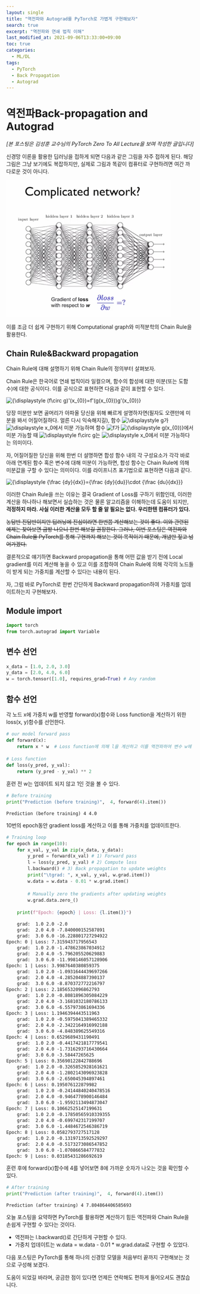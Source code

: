 ```yaml
---
layout: single
title: "역전파와 Autograd를 PyTorch로 가볍게 구현해보자"
search: true
excerpt: "역전파와 연쇄 법칙 이해"
last_modified_at: 2021-09-06T13:33:00+09:00
toc: true
categories:
  - ML/DL
tags:
  - PyTorch
  - Back Propagation
  - Autograd
---
```

# 역전파Back-propagation and Autograd



*[본 포스팅은 김성훈 교수님의 PyTorch Zero To All Lecture을 보며 작성한 글입니다]*



신경망 이론을 활용한 딥러닝을 접하게 되면 다음과 같은 그림을 자주 접하게 된다. 해당 그림은 그냥 보기에도 복잡하지만, 실제로 그림과 똑같이 컴퓨터로 구현하려면 여간 까다로운 것이 아니다.



<img src="\assets\images\typora-user-images\image-20210907141649480.png" alt="image-20210907141649480" style="zoom: 67%;" />



이를 조금 더 쉽게 구현하기 위해 Computational graph와 미적분학의 Chain Rule을 활용한다.



## Chain Rule&Backward propagation



Chain Rule에 대해 설명하기 위해 Chain Rule의 정의부터 살펴보자.



Chain Rule은 한국어로 연쇄 법칙이라 일컬으며, 함수의 합성에 대한 미분(또는 도함수)에 대한 공식이다. 이를 공식으로 표현하면 다음과 같이 표현할 수 있다.



![{\displaystyle (f\circ g)'(x_{0})=f'(g(x_{0}))g'(x_{0})}](https://wikimedia.org/api/rest_v1/media/math/render/svg/9a4a9d811065100c7802cdd56ee5b72caf17e72c)



당장 미분만 보면 골머리가 아파올 당신을 위해 빠르게 설명하자면(필자도 오랜만에 미분을 봐서 어질어질하다. 얼른 다시 익숙해지길), 함수 ![\displaystyle g](https://wikimedia.org/api/rest_v1/media/math/render/svg/d3556280e66fe2c0d0140df20935a6f057381d77)가 ![\displaystyle x_0](https://wikimedia.org/api/rest_v1/media/math/render/svg/86f21d0e31751534cd6584264ecf864a6aa792cf)에서 미분 가능하며 함수 ![f](https://wikimedia.org/api/rest_v1/media/math/render/svg/132e57acb643253e7810ee9702d9581f159a1c61)가 ![{\displaystyle g(x_{0})}](https://wikimedia.org/api/rest_v1/media/math/render/svg/2a4919ce8109c528145f19e09f5a07f5e9671956)에서 미분 가능할 때 ![\displaystyle f\circ g](https://wikimedia.org/api/rest_v1/media/math/render/svg/b2f61ca7838709fbae07dce9c0d513770f10cfae)는 ![\displaystyle x_0](https://wikimedia.org/api/rest_v1/media/math/render/svg/86f21d0e31751534cd6584264ecf864a6aa792cf)에서 미분 가능하다는 의미이다.



자, 어질어질한 당신을 위해 한번 더 설명하면 합성 함수 내의 각 구성요소가 각각 바로 아래 연계된 함수 혹은 변수에 대해 미분이 가능하면, 합성 함수는 Chain Rule에 의해 미분값을 구할 수 있다는 의미이다. 이를 라이프니츠 표기법으로 표현하면 다음과 같다.



![{\displaystyle {\frac {dy}{dx}}={\frac {dy}{du}}\cdot {\frac {du}{dx}}}](https://wikimedia.org/api/rest_v1/media/math/render/svg/955d845cb30bede7b50f3b9bef5e07e613e4373f)



이러한 Chain Rule을 쓰는 이유는 결국 Gradient of Loss를 구하기 위함인데, 이러한 계산을 하나하나 해보면서 실습하는 것은 물론 알고리즘을 이해하는데 도움이 되지만, **걱정하지 마라. 사실 이러한 계산을 모두 할 줄 알 필요는 없다. 우리한텐 컴퓨터가 있다.** 



~~농담반 진담반이지만 딥러닝에 진심이라면 한번쯤 계산해보는 것이 좋다. 이와 관련된 예제는 찾아보면 금방 나오니 한번 해보길 권장한다. 그러나, 이번 포스팅은 역전파와 Chain Rule을 PyTorch를 통해 구현까지 해보는 것이 목적이기 때문에, 개념만 짚고 넘어가겠다.~~



결론적으로 얘기하면 Backward propagation을 통해 어떤 값을 받기 전에 Local gradient를 미리 계산해 놓을 수 있고 이를 조합하여 Chain Rule에 의해 각각의 노드들이 받게 되는 가중치를 계산할 수 있다는 내용이 된다.



자, 그럼 바로 PyTorch로 한번 간단하게 Backward propagation하여 가중치를 업데이트하는지 구현해보자.

## Module import


```python
import torch
from torch.autograd import Variable
```

## 변수 선언


```python
x_data = [1.0, 2.0, 3.0]
y_data = [2.0, 4.0, 6.0]
w = torch.tensor([1.0], requires_grad=True) # Any random
```

## 함수 선언

각 노드 x에 가중치 w를 반영할 forward(x)함수와 Loss function을 계산하기 위한 loss(x, y)함수를 선언한다.


```python
# our model forward pass
def forward(x):
    return x * w  # Loss function에 의해 l을 계산하고 이를 역전파하여 변수 w에 반영할 것임

# Loss function
def loss(y_pred, y_val):
    return (y_pred - y_val) ** 2
```

훈련 전 w는 업데이트 되지 않고 1인 것을 볼 수 있다.


```python
# Before training
print("Prediction (before training)",  4, forward(4).item())
```

    Prediction (before training) 4 4.0

10번의 epoch동안 gradient loss를 계산하고 이를 통해 가중치를 업데이트한다.

```python
# Training loop
for epoch in range(10):
    for x_val, y_val in zip(x_data, y_data):
        y_pred = forward(x_val) # 1) Forward pass
        l = loss(y_pred, y_val) # 2) Compute loss
        l.backward() # 3) Back propagation to update weights
        print("\tgrad: ", x_val, y_val, w.grad.item())
        w.data = w.data - 0.01 * w.grad.item()

        # Manually zero the gradients after updating weights
        w.grad.data.zero_()

    print(f"Epoch: {epoch} | Loss: {l.item()}")
```

    	grad:  1.0 2.0 -2.0
    	grad:  2.0 4.0 -7.840000152587891
    	grad:  3.0 6.0 -16.228801727294922
    Epoch: 0 | Loss: 7.315943717956543
    	grad:  1.0 2.0 -1.478623867034912
    	grad:  2.0 4.0 -5.796205520629883
    	grad:  3.0 6.0 -11.998146057128906
    Epoch: 1 | Loss: 3.9987640380859375
    	grad:  1.0 2.0 -1.0931644439697266
    	grad:  2.0 4.0 -4.285204887390137
    	grad:  3.0 6.0 -8.870372772216797
    Epoch: 2 | Loss: 2.1856532096862793
    	grad:  1.0 2.0 -0.8081896305084229
    	grad:  2.0 4.0 -3.1681032180786133
    	grad:  3.0 6.0 -6.557973861694336
    Epoch: 3 | Loss: 1.1946394443511963
    	grad:  1.0 2.0 -0.5975041389465332
    	grad:  2.0 4.0 -2.3422164916992188
    	grad:  3.0 6.0 -4.848389625549316
    Epoch: 4 | Loss: 0.6529689431190491
    	grad:  1.0 2.0 -0.4417421817779541
    	grad:  2.0 4.0 -1.7316293716430664
    	grad:  3.0 6.0 -3.58447265625
    Epoch: 5 | Loss: 0.35690122842788696
    	grad:  1.0 2.0 -0.3265852928161621
    	grad:  2.0 4.0 -1.2802143096923828
    	grad:  3.0 6.0 -2.650045394897461
    Epoch: 6 | Loss: 0.195076122879982
    	grad:  1.0 2.0 -0.24144840240478516
    	grad:  2.0 4.0 -0.9464778900146484
    	grad:  3.0 6.0 -1.9592113494873047
    Epoch: 7 | Loss: 0.10662525147199631
    	grad:  1.0 2.0 -0.17850565910339355
    	grad:  2.0 4.0 -0.699742317199707
    	grad:  3.0 6.0 -1.4484672546386719
    Epoch: 8 | Loss: 0.0582793727517128
    	grad:  1.0 2.0 -0.1319713592529297
    	grad:  2.0 4.0 -0.5173273086547852
    	grad:  3.0 6.0 -1.070866584777832
    Epoch: 9 | Loss: 0.03185431286692619

훈련 후에 forward(x)함수에 4를 넣어보면 8에 가까운 숫자가 나오는 것을 확인할 수 있다.

```python
# After training
print("Prediction (after training)",  4, forward(4).item())
```

    Prediction (after training) 4 7.804864406585693

오늘 포스팅을 요약하면 PyTorch를 활용하면 계산하기 힘든 역전파와 Chain Rule을 손쉽게 구현할 수 있다는 것이다.

* 역전파는 l.backward()로 간단하게 구현할 수 있다.
* 가중치 업데이트는 w.data = w.data - 0.01 * w.grad.data로 구현할 수 있었다.

다음 포스팅은 PyTorch를 통해 하나의 신경망 모델을 처음부터 끝까지 구현해보는 것으로 구성해 보겠다.

도움이 되었길 바라며, 궁금한 점이 있다면 언제든 연락해도 편하게 들어오셔도 괜찮습니다.
